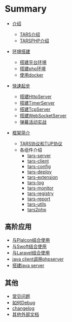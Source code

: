 # Summary

* [介绍](README.md)
    * [TARS介绍](Introduction/tars.md)
    * [TARSPHP介绍](Introduction/tarsphp.md)

* [环境搭建]()
    * [搭建平台环境](Environment/platform.md)
    * [搭建php环境](Environment/php.md)
    * [使用docker](Environment/docker.md)

* [快速起步](QuickStart/introduce.md)
    * [搭建HttpServer](QuickStart/tars-http-server.md)
    * [搭建TimerServer](QuickStart/tars-timer-server.md)
    * [搭建TcpServer](QuickStart/tars-tcp-server.md)
    * [搭建WebSocketServer](QuickStart/tars-websocket-server.md)
    * [弹幕活动实战](QuickStart/tars-act-demo.md)

* [框架简介](Framework/introduce.md)
    * [TARS协议和TUP协议](Framework/protocol.md)
    * 各组件介绍
        * [tars-server](Framework/tars-server.md)
        * [tars-client](Framework/tars-client.md)
        * [tars-config](Framework/tars-config.md)
        * [tars-deploy](Framework/tars-deploy.md)
        * [tars-extension](Framework/tars-extension.md)
        * [tars-log](Framework/tars-log.md)
        * [tars-monitor](Framework/tars-monitor.md)
        * [tars-registry](Framework/tars-registry.md)
        * [tars-report](Framework/tars-report.md)
        * [tars-utils](Framework/tars-utils.md)
        * [tars2php](Framework/tars2php.md)

## 高阶应用
* [与Plalcon结合使用]()
* [与Swoft结合使用](Advanced/swoft.md)
* [与Laravel结合使用](Advanced/laravel.md)
* [java client调用phpserver]()
* [搭建java server]()

## 其他
* [常见问题]()
* [如何Debug]()
* [changelog]()
* [其他外部文档]()